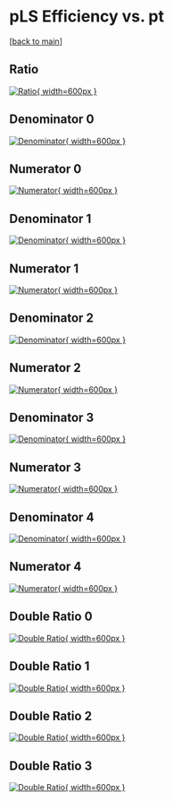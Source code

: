 # pLS Efficiency vs. pt

[[back to main](./)]



## Ratio

[![Ratio](../mtv/var/pLS_xtr_13_1_eff_pt.png){ width=600px }](../mtv/var/pLS_xtr_13_1_eff_pt.pdf)

## Denominator 0

[![Denominator](../mtv/den/pLS_xtr_13_1_eff_pt_den0.png){ width=600px }](../mtv/den/pLS_xtr_13_1_eff_pt_den0.pdf)

## Numerator 0

[![Numerator](../mtv/num/pLS_xtr_13_1_eff_pt_num0.png){ width=600px }](../mtv/num/pLS_xtr_13_1_eff_pt_num0.pdf)

## Denominator 1

[![Denominator](../mtv/den/pLS_xtr_13_1_eff_pt_den1.png){ width=600px }](../mtv/den/pLS_xtr_13_1_eff_pt_den1.pdf)

## Numerator 1

[![Numerator](../mtv/num/pLS_xtr_13_1_eff_pt_num1.png){ width=600px }](../mtv/num/pLS_xtr_13_1_eff_pt_num1.pdf)

## Denominator 2

[![Denominator](../mtv/den/pLS_xtr_13_1_eff_pt_den2.png){ width=600px }](../mtv/den/pLS_xtr_13_1_eff_pt_den2.pdf)

## Numerator 2

[![Numerator](../mtv/num/pLS_xtr_13_1_eff_pt_num2.png){ width=600px }](../mtv/num/pLS_xtr_13_1_eff_pt_num2.pdf)

## Denominator 3

[![Denominator](../mtv/den/pLS_xtr_13_1_eff_pt_den3.png){ width=600px }](../mtv/den/pLS_xtr_13_1_eff_pt_den3.pdf)

## Numerator 3

[![Numerator](../mtv/num/pLS_xtr_13_1_eff_pt_num3.png){ width=600px }](../mtv/num/pLS_xtr_13_1_eff_pt_num3.pdf)

## Denominator 4

[![Denominator](../mtv/den/pLS_xtr_13_1_eff_pt_den4.png){ width=600px }](../mtv/den/pLS_xtr_13_1_eff_pt_den4.pdf)

## Numerator 4

[![Numerator](../mtv/num/pLS_xtr_13_1_eff_pt_num4.png){ width=600px }](../mtv/num/pLS_xtr_13_1_eff_pt_num4.pdf)

## Double Ratio 0

[![Double Ratio](../mtv/ratio/pLS_xtr_13_1_eff_pt_ratio0.png){ width=600px }](../mtv/ratio/pLS_xtr_13_1_eff_pt_ratio0.pdf)

## Double Ratio 1

[![Double Ratio](../mtv/ratio/pLS_xtr_13_1_eff_pt_ratio1.png){ width=600px }](../mtv/ratio/pLS_xtr_13_1_eff_pt_ratio1.pdf)

## Double Ratio 2

[![Double Ratio](../mtv/ratio/pLS_xtr_13_1_eff_pt_ratio2.png){ width=600px }](../mtv/ratio/pLS_xtr_13_1_eff_pt_ratio2.pdf)

## Double Ratio 3

[![Double Ratio](../mtv/ratio/pLS_xtr_13_1_eff_pt_ratio3.png){ width=600px }](../mtv/ratio/pLS_xtr_13_1_eff_pt_ratio3.pdf)

